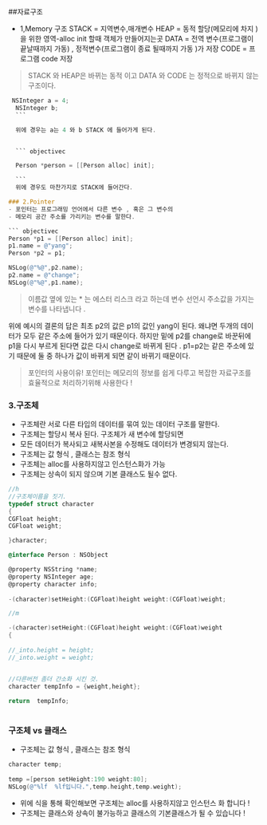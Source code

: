 ##자료구조
- 1,Memory 구조
STACK = 지역변수,매개변수
HEAP = 동적 할당(메모리에 차지 )을 위한 영역-alloc init 할때 객체가 만들어지는곳
DATA = 전역 변수(프로그램이 끝날때까지 가동) , 정적변수(프로그램이 종료 될때까지 가동 )가 저장
CODE = 프로그램 code 저장

>STACK 와 HEAP은 바뀌는 동적 이고 
>DATA 와 CODE 는 정적으로 바뀌지 않는 구조이다.
 
  
  ``` objectivec
   NSInteger a = 4;
    NSInteger b;
    ```

    위에 경우는 a는 4 와 b STACK 에 들어가게 된다.


    ``` objectivec

    Person *person = [[Person alloc] init];

    ```
    위에 경우도 마찬가지로 STACK에 들어간다.

### 2.Pointer 
- 포인터는 프로그래밍 언어에서 다른 변수 , 혹은 그 변수의
- 메모리 공간 주소를 가리키는 변수를 말한다.
 
 ``` objectivec
 Person *p1 = [[Person alloc] init];
 p1.name = @"yang";
 Person *p2 = p1;

 NSLog(@"%@",p2.name);
 p2.name = @"change";
 NSLog(@"%@",p1.name);

 ```
 >이름값 옆에 있는 * 는  에스터 리스크 라고 하는데 
 >변수 선언시 주소값을 가지는 변수를 나타냅니다 .

 위에 예시의 결론의 답은  최초 p2의 값은 p1의 값인 yang이 된다.
 왜냐면 두개의 데이터가 모두 같은 주소에 들어가 있기 때문이다.
 하지만 밑에 p2를 change로 바꾼뒤에 p1을 다시 부르게 된다면 값은 다시 
 change로 바뀌게 된다 . p1=p2는 같은 주소에 있기 때문에 둘 중 하나가 값이
 바뀌게 되면 같이 바뀌기 때문이다.

 >포인터의 사용이유!
 >포인터는 메모리의 정보를 쉽게 다루고 복잡한 자료구조를 효율적으로
 >처리하기위해 사용한다 !

### 3.구조체
- 구조체란 서로 다른 타입의 데이터를 묶여 있는 데이터 구조를 말한다.
- 구조체는 할당시 복사 된다. 구조체가 새 변수에 할당되면 
- 모든 데이터가 복사되고 새복사본을 수정해도 데이터가 변경되지 않는다.
- 구조체는 값 형식 , 클래스는 참조 형식
- 구조체는 alloc를 사용하지않고 인스턴스화가 가능
- 구조체는 상속이 되지 않으며 기본 클래스도 될수 없다.



``` objectivec
//h
//구조체이름을 짓기.
typedef struct character
{
CGFloat height;
CGFloat weight;

}character;

@interface Person : NSObject

@property NSString *name;
@property NSInteger age;
@property character info;
 
-(character)setHeight:(CGFloat)height weight:(CGFloat)weight;

//m

-(character)setHeight:(CGFloat)height weight:(CGFloat)weight
{
                             
//_into.height = height;
//_into.weight = weight;


//다른버전 좀더 간소화 시킨 것.
character tempInfo = {weight,height};
                                                        
return  tempInfo;
                                                                
```

### 구조체 vs 클래스
- 구조체는 값 형식 , 클래스는 참조 형식

``` objectivec
character temp;
     
temp =[person setHeight:190 weight:80];
NSLog(@"%lf  %lf입니다.",temp.height,temp.weight);
```               



- 위에 식을 통해 확인해보면 구조체는 alloc를 사용하지않고 인스턴스 화 합니다 !
- 구조체는 클래스와 상속이 불가능하고 클래스의 기본클래스가 될 수 있습니다 !



